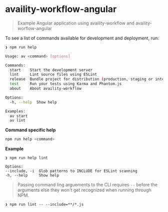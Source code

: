# availity-workflow-angular

> Example Angular application using availity-workflow and availity-worflow-angular

To see a list of commands available for development and deployment, run:

```bash
❯ npm run help

Usage: av <command> [options]

Commands:
  start    Start the development server
  lint     Lint source files using ESLint
  release  Bundle project for distribution (production, staging or integration)
  test     Run your tests using Karma and Phantom.js
  about    About availity-workflow

Options:
  -h, --help  Show help

Examples:
  av start
  av lint
```

**Command specific help**
```bash
npm run help <command>
```

**Example**
```
❯ npm run help lint

Options:
--include, -i  Glob patterns to INCLUDE for ESLint scanning
-h, --help     Show help
```

> Passing command ling arguements to the CLI requires `--` before the arguments else they won't get recognized when running through NPM.
```
❯ npm run lint -- --include=**/*.js
```

